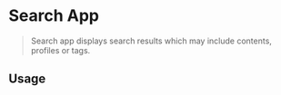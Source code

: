 # Search App

> Search app displays search results which may include contents, profiles or tags.

## Usage

```tsx
```
